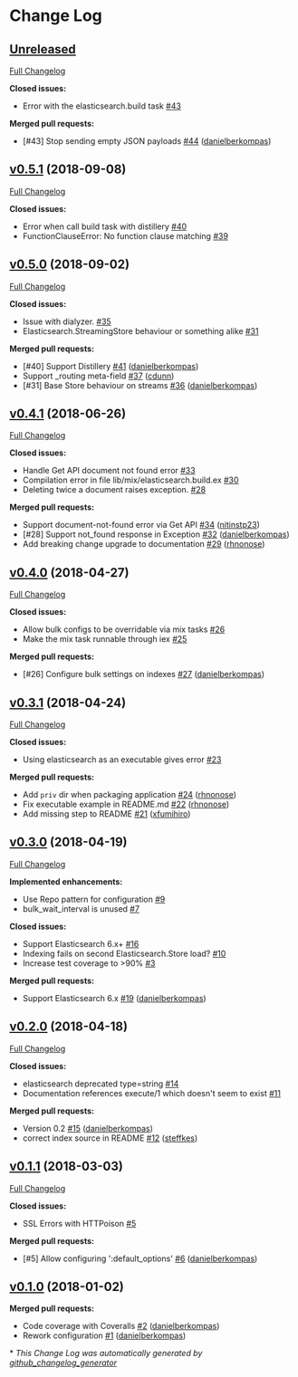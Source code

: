 # Change Log

## [Unreleased](https://github.com/infinitered/elasticsearch-elixir/tree/HEAD)

[Full Changelog](https://github.com/infinitered/elasticsearch-elixir/compare/v0.5.1...HEAD)

**Closed issues:**

- Error with the elasticsearch.build task [\#43](https://github.com/infinitered/elasticsearch-elixir/issues/43)

**Merged pull requests:**

- \[\#43\] Stop sending empty JSON payloads [\#44](https://github.com/infinitered/elasticsearch-elixir/pull/44) ([danielberkompas](https://github.com/danielberkompas))

## [v0.5.1](https://github.com/infinitered/elasticsearch-elixir/tree/v0.5.1) (2018-09-08)
[Full Changelog](https://github.com/infinitered/elasticsearch-elixir/compare/v0.5.0...v0.5.1)

**Closed issues:**

- Error when call build task with distillery [\#40](https://github.com/infinitered/elasticsearch-elixir/issues/40)
- FunctionClauseError: No function clause matching [\#39](https://github.com/infinitered/elasticsearch-elixir/issues/39)

## [v0.5.0](https://github.com/infinitered/elasticsearch-elixir/tree/v0.5.0) (2018-09-02)
[Full Changelog](https://github.com/infinitered/elasticsearch-elixir/compare/v0.4.1...v0.5.0)

**Closed issues:**

- Issue with dialyzer. [\#35](https://github.com/infinitered/elasticsearch-elixir/issues/35)
- Elasticsearch.StreamingStore behaviour or something alike [\#31](https://github.com/infinitered/elasticsearch-elixir/issues/31)

**Merged pull requests:**

- \[\#40\] Support Distillery [\#41](https://github.com/infinitered/elasticsearch-elixir/pull/41) ([danielberkompas](https://github.com/danielberkompas))
- Support \_routing meta-field [\#37](https://github.com/infinitered/elasticsearch-elixir/pull/37) ([cdunn](https://github.com/cdunn))
- \[\#31\] Base Store behaviour on streams [\#36](https://github.com/infinitered/elasticsearch-elixir/pull/36) ([danielberkompas](https://github.com/danielberkompas))

## [v0.4.1](https://github.com/infinitered/elasticsearch-elixir/tree/v0.4.1) (2018-06-26)
[Full Changelog](https://github.com/infinitered/elasticsearch-elixir/compare/v0.4.0...v0.4.1)

**Closed issues:**

- Handle Get API document not found error [\#33](https://github.com/infinitered/elasticsearch-elixir/issues/33)
- Compilation error in file lib/mix/elasticsearch.build.ex [\#30](https://github.com/infinitered/elasticsearch-elixir/issues/30)
- Deleting twice a document raises exception. [\#28](https://github.com/infinitered/elasticsearch-elixir/issues/28)

**Merged pull requests:**

- Support document-not-found error via Get API [\#34](https://github.com/infinitered/elasticsearch-elixir/pull/34) ([nitinstp23](https://github.com/nitinstp23))
- \[\#28\] Support not\_found response in Exception [\#32](https://github.com/infinitered/elasticsearch-elixir/pull/32) ([danielberkompas](https://github.com/danielberkompas))
- Add breaking change upgrade to documentation [\#29](https://github.com/infinitered/elasticsearch-elixir/pull/29) ([rhnonose](https://github.com/rhnonose))

## [v0.4.0](https://github.com/infinitered/elasticsearch-elixir/tree/v0.4.0) (2018-04-27)
[Full Changelog](https://github.com/infinitered/elasticsearch-elixir/compare/v0.3.1...v0.4.0)

**Closed issues:**

- Allow bulk configs to be overridable via mix tasks [\#26](https://github.com/infinitered/elasticsearch-elixir/issues/26)
- Make the mix task runnable through iex [\#25](https://github.com/infinitered/elasticsearch-elixir/issues/25)

**Merged pull requests:**

- \[\#26\] Configure bulk settings on indexes [\#27](https://github.com/infinitered/elasticsearch-elixir/pull/27) ([danielberkompas](https://github.com/danielberkompas))

## [v0.3.1](https://github.com/infinitered/elasticsearch-elixir/tree/v0.3.1) (2018-04-24)
[Full Changelog](https://github.com/infinitered/elasticsearch-elixir/compare/v0.3.0...v0.3.1)

**Closed issues:**

- Using elasticsearch as an executable gives error [\#23](https://github.com/infinitered/elasticsearch-elixir/issues/23)

**Merged pull requests:**

- Add `priv` dir when packaging application [\#24](https://github.com/infinitered/elasticsearch-elixir/pull/24) ([rhnonose](https://github.com/rhnonose))
- Fix executable example in README.md [\#22](https://github.com/infinitered/elasticsearch-elixir/pull/22) ([rhnonose](https://github.com/rhnonose))
- Add missing step to README [\#21](https://github.com/infinitered/elasticsearch-elixir/pull/21) ([xfumihiro](https://github.com/xfumihiro))

## [v0.3.0](https://github.com/infinitered/elasticsearch-elixir/tree/v0.3.0) (2018-04-19)
[Full Changelog](https://github.com/infinitered/elasticsearch-elixir/compare/v0.2.0...v0.3.0)

**Implemented enhancements:**

- Use Repo pattern for configuration [\#9](https://github.com/infinitered/elasticsearch-elixir/issues/9)
- bulk\_wait\_interval is unused [\#7](https://github.com/infinitered/elasticsearch-elixir/issues/7)

**Closed issues:**

- Support Elasticsearch 6.x+ [\#16](https://github.com/infinitered/elasticsearch-elixir/issues/16)
- Indexing fails on second Elasticsearch.Store load? [\#10](https://github.com/infinitered/elasticsearch-elixir/issues/10)
- Increase test coverage to \>90% [\#3](https://github.com/infinitered/elasticsearch-elixir/issues/3)

**Merged pull requests:**

- Support Elasticsearch 6.x [\#19](https://github.com/infinitered/elasticsearch-elixir/pull/19) ([danielberkompas](https://github.com/danielberkompas))

## [v0.2.0](https://github.com/infinitered/elasticsearch-elixir/tree/v0.2.0) (2018-04-18)
[Full Changelog](https://github.com/infinitered/elasticsearch-elixir/compare/v0.1.1...v0.2.0)

**Closed issues:**

- elasticsearch deprecated type=string  [\#14](https://github.com/infinitered/elasticsearch-elixir/issues/14)
- Documentation references execute/1 which doesn't seem to exist [\#11](https://github.com/infinitered/elasticsearch-elixir/issues/11)

**Merged pull requests:**

- Version 0.2 [\#15](https://github.com/infinitered/elasticsearch-elixir/pull/15) ([danielberkompas](https://github.com/danielberkompas))
- correct index source in README [\#12](https://github.com/infinitered/elasticsearch-elixir/pull/12) ([steffkes](https://github.com/steffkes))

## [v0.1.1](https://github.com/infinitered/elasticsearch-elixir/tree/v0.1.1) (2018-03-03)
[Full Changelog](https://github.com/infinitered/elasticsearch-elixir/compare/v0.1.0...v0.1.1)

**Closed issues:**

- SSL Errors with HTTPoison [\#5](https://github.com/infinitered/elasticsearch-elixir/issues/5)

**Merged pull requests:**

- \[\#5\] Allow configuring ':default\_options' [\#6](https://github.com/infinitered/elasticsearch-elixir/pull/6) ([danielberkompas](https://github.com/danielberkompas))

## [v0.1.0](https://github.com/infinitered/elasticsearch-elixir/tree/v0.1.0) (2018-01-02)
**Merged pull requests:**

- Code coverage with Coveralls [\#2](https://github.com/infinitered/elasticsearch-elixir/pull/2) ([danielberkompas](https://github.com/danielberkompas))
- Rework configuration [\#1](https://github.com/infinitered/elasticsearch-elixir/pull/1) ([danielberkompas](https://github.com/danielberkompas))



\* *This Change Log was automatically generated by [github_changelog_generator](https://github.com/skywinder/Github-Changelog-Generator)*